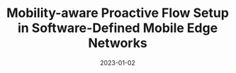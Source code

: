 ---
title: "Mobility-aware Proactive Flow Setup in Software-Defined Mobile Edge Networks"
authors:
- Yue Zeng
- Baoliu Ye
- Bin Tang
- Sanglu Lu
- Feng Xu
- Song Guo
- Zhihao Qu


date: "2023-01-02"
# doi: "10.1109/TNSE.2022.3141728"

# Publication type.
# 1 = Conference paper; 2 = Journal article;
# 3 = Preprint Paper; 4 = Report; 5 = Book; 6 = Book section;
# 7 = Thesis; 8 = Patent
publication_types: ["2"]

# Publication name and optional abbreviated publication name.
publication: "*IEEE Transactions on Communications*"
publication_short: "TCOM (CCF-B)"

# url_pdf: https://ieeexplore.ieee.org/abstract/document/9676470
# url_code: ''
# url_dataset: ''
# url_poster: ''
# url_project: ''
# url_slides: ''
# url_video: ''

---